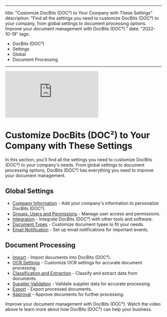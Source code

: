 
---
title: "Customize DocBits (DOC²) to Your Company with These Settings"
description: "Find all the settings you need to customize DocBits (DOC²) to your company, from global settings to document processing options. Improve your document management with DocBits (DOC²)."
date: "2022-10-19"
tags:
  - DocBits (DOC²)
  - Settings
  - Global
  - Document Processing
---

<div class='video-container'>
  <iframe src="https://www.youtube.com/embed/VIDEO_ID" frameborder="0" allowfullscreen></iframe>
</div>

# Customize DocBits (DOC²) to Your Company with These Settings

In this section, you'll find all the settings you need to customize DocBits (DOC²) to your company's needs. From global settings to document processing options, DocBits (DOC²) has everything you need to improve your document management.

## Global Settings

- [Company Information](/docbits/company-information/) - Add your company's information to personalize DocBits (DOC²).
- [Groups, Users and Permissions](/security/privileges/) - Manage user access and permissions.
- [Integration](/docbits/settings/integration/) - Integrate DocBits (DOC²) with other tools and software.
- [Document Types](/docbits/settings-document-types/) - Customize document types to fit your needs.
- [Email Notification](/docbits/settings/email-notification/) - Set up email notifications for important events.

## Document Processing

- [Import](/docbits/import/) - Import documents into DocBits (DOC²).
- [OCR Settings](/docbits/document-validation/ocr-view/) - Customize OCR settings for accurate document processing.
- [Classification and Extraction](/docbits/document-validation/) - Classify and extract data from documents.
- [Supplier Validation](/docbits/settings-master-data-validation/) - Validate supplier data for accurate processing.
- [Export](/docbits/export/) - Export processed documents.
- [Approval](/example/approval/) - Approve documents for further processing.

Improve your document management with DocBits (DOC²). Watch the video above to learn more about how DocBits (DOC²) can help your business.
